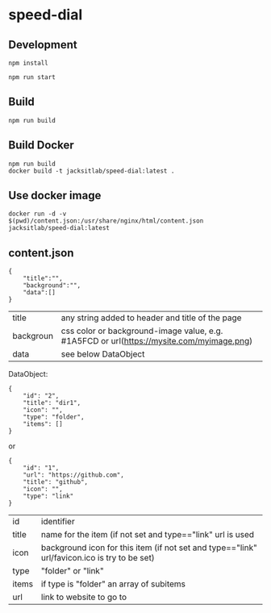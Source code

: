 # speed-dial

## Development

```
npm install
```

```
npm run start
```


## Build 
```
npm run build
```

## Build Docker

```
npm run build
docker build -t jacksitlab/speed-dial:latest .
```

## Use docker image

```
docker run -d -v $(pwd)/content.json:/usr/share/nginx/html/content.json jacksitlab/speed-dial:latest
```

## content.json

```
{
    "title":"",
    "background":"",
    "data":[]
}
```

|  | |
| ----- | ------------------------------------------------- |
| title |  any string added to header and title of the page |
| backgroun | css color or background-image value, e.g. #1A5FCD or url(https://mysite.com/myimage.png) |
| data | see below DataObject |

DataObject:

```
{
    "id": "2",
    "title": "dir1",
    "icon": "",
    "type": "folder",
    "items": []
}
```
or
```
{
    "id": "1",
    "url": "https://github.com",
    "title": "github",
    "icon": "",
    "type": "link"
}
```

|  | |
| ----- | ------------------------------------------------- |
| id | identifier |
| title | name for the item (if not set and type=="link" url is used |
| icon | background icon for this item (if not set and type=="link" url/favicon.ico is try to be set)
| type | "folder" or "link" |
| items | if type is "folder" an array of subitems |
| url | link to website to go to |

